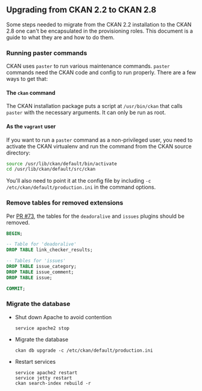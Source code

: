 ## Upgrading from CKAN 2.2 to CKAN 2.8

Some steps needed to migrate from the CKAN 2.2 installation to the CKAN 2.8 one can't be
encapsulated in the provisioning roles.  This document is a guide to what they are and how to
do them.

### Running paster commands

CKAN uses `paster` to run various maintenance commands. `paster` commands need the CKAN code and config to run properly. There are a few ways to get that:

#### The `ckan` command
The CKAN installation package puts a script at `/usr/bin/ckan` that calls `paster` with the
necessary arguments.  It can only be run as root.

#### As the `vagrant` user
If you want to run a `paster` command as a non-privileged user, you need to activate the CKAN
virtualenv and run the command from the CKAN source directory:
```bash
source /usr/lib/ckan/default/bin/activate
cd /usr/lib/ckan/default/src/ckan
```
You'll also need to point it at the config file by including `-c /etc/ckan/default/production.ini`
in the command options.

### Remove tables for removed extensions

Per [PR #73](https://github.com/azavea/opendataphilly-ckan/pull/73), the tables for the
`deadoralive` and `issues` plugins should be removed.

```sql
BEGIN;

-- Table for 'deadoralive'
DROP TABLE link_checker_results;

-- Tables for 'issues'
DROP TABLE issue_category;
DROP TABLE issue_comment;
DROP TABLE issue;

COMMIT;
```

### Migrate the database

- Shut down Apache to avoid contention
  ```
  service apache2 stop
  ```
- Migrate the database
  ```
  ckan db upgrade -c /etc/ckan/default/production.ini
  ```
- Restart services
  ```
  service apache2 restart
  service jetty restart
  ckan search-index rebuild -r
  ```
